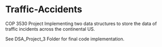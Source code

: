# Traffic-Accidents

COP 3530 Project Implementing two data structures to store the data of traffic incidents across the continental US.

See DSA_Project_3 Folder for final code implementation.
